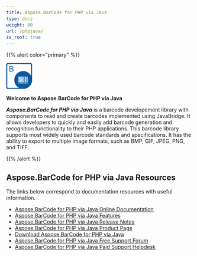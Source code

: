 ```yaml
---
title: Aspose.BarCode for PHP via Java
type: docs
weight: 80
url: /phpjava/
is_root: true
---
```


{{% alert color="primary" %}} 



![todo:image_alt_text](aspose-barcode-for-php-via-java-home_1)

**Welcome to Aspose.BarCode for PHP via Java**

***Aspose.BarCode for PHP via Java*** is a barcode developement library with components to read and create barcodes implemented using JavaBridge. It allows developers to quickly and easily add barcode generation and recognition functionality to their PHP applications. This barcode library supports most widely used barcode standards and specifications. It has the ability to export to multiple image formats, such as BMP, GIF, JPEG, PNG, and TIFF.

{{% /alert %}} 


## **Aspose.BarCode for PHP via Java Resources**
The links below correspond to documentation resources with useful information.

- [Aspose.BarCode for PHP via Java Online Documentation](https://docs.aspose.com/barcode/phpjava/)
- [Aspose.BarCode for PHP via Java Features](https://docs.aspose.com/barcode/phpjava/features/)
- [Aspose.BarCode for PHP via Java Release Notes](https://docs.aspose.com/barcode/phpjava/release-notes/)
- [Aspose.BarCode for PHP via Java Product Page](https://products.aspose.com/barcode/php-java)
- [Download Aspose.BarCode for PHP via Java](https://downloads.aspose.com/barcode/php)
- [Aspose.BarCode for PHP via Java Free Support Forum](https://forum.aspose.com/c/barcode)
- [Aspose.BarCode for PHP via Java Paid Support Helpdesk](https://helpdesk.aspose.com/)






